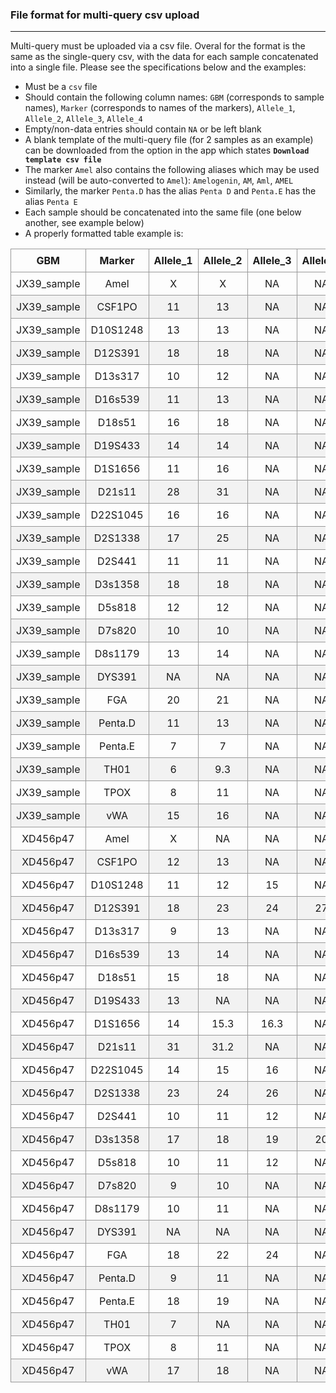 ### File format for multi-query csv upload
___

Multi-query must be uploaded via a csv file. Overal for the format is the same as the single-query csv, with the data for each sample concatenated into a single file. Please see the specifications below and the examples:

* Must be a `csv` file
* Should contain the following column names: `GBM` (corresponds to sample names), `Marker` (corresponds to names of the markers), `Allele_1`, `Allele_2`, `Allele_3`, `Allele_4`
* Empty/non-data entries should contain `NA` or be left blank
* A blank template of the multi-query file (for 2 samples as an example) can be downloaded from the option in the app which states __`Download template csv file`__
* The marker `Amel` also contains the following aliases which may be used instead (will be auto-converted to `Amel`): `Amelogenin`, `AM`, `Aml`, `AMEL`
* Similarly, the marker `Penta.D` has the alias `Penta D` and `Penta.E` has the alias `Penta E`
* Each sample should be concatenated into the same file (one below another, see example below)
* A properly formatted table example is:

<style>
.basic-styling td,
.basic-styling th {
  border: 1px solid #999;
  padding: 0.5rem;
  text-align: center;
}
.basic-styling tr:nth-child(even) {
  background-color: #f2f2f2;
}
</style>

<div class="ox-hugo-table basic-styling">
<div></div>
<div class="table-caption">
  <span class="table-number"></span>
</div>

|GBM|Marker|Allele_1|Allele_2|Allele_3|Allele_4|
|---|---|---|---|---|---|
|JX39_sample|Amel|X|X|NA|NA|
|JX39_sample|CSF1PO|11|13|NA|NA|
|JX39_sample|D10S1248|13|13|NA|NA|
|JX39_sample|D12S391|18|18|NA|NA|
|JX39_sample|D13s317|10|12|NA|NA|
|JX39_sample|D16s539|11|13|NA|NA|
|JX39_sample|D18s51|16|18|NA|NA|
|JX39_sample|D19S433|14|14|NA|NA|
|JX39_sample|D1S1656|11|16|NA|NA|
|JX39_sample|D21s11|28|31|NA|NA|
|JX39_sample|D22S1045|16|16|NA|NA|
|JX39_sample|D2S1338|17|25|NA|NA|
|JX39_sample|D2S441|11|11|NA|NA|
|JX39_sample|D3s1358|18|18|NA|NA|
|JX39_sample|D5s818|12|12|NA|NA|
|JX39_sample|D7s820|10|10|NA|NA|
|JX39_sample|D8s1179|13|14|NA|NA|
|JX39_sample|DYS391|NA|NA|NA|NA|
|JX39_sample|FGA|20|21|NA|NA|
|JX39_sample|Penta.D|11|13|NA|NA|
|JX39_sample|Penta.E|7|7|NA|NA|
|JX39_sample|TH01|6|9.3|NA|NA|
|JX39_sample|TPOX|8|11|NA|NA|
|JX39_sample|vWA|15|16|NA|NA|
|XD456p47|Amel|X|NA|NA|NA|
|XD456p47|CSF1PO|12|13|NA|NA|
|XD456p47|D10S1248|11|12|15|NA|
|XD456p47|D12S391|18|23|24|27|
|XD456p47|D13s317|9|13|NA|NA|
|XD456p47|D16s539|13|14|NA|NA|
|XD456p47|D18s51|15|18|NA|NA|
|XD456p47|D19S433|13|NA|NA|NA|
|XD456p47|D1S1656|14|15.3|16.3|NA|
|XD456p47|D21s11|31|31.2|NA|NA|
|XD456p47|D22S1045|14|15|16|NA|
|XD456p47|D2S1338|23|24|26|NA|
|XD456p47|D2S441|10|11|12|NA|
|XD456p47|D3s1358|17|18|19|20|
|XD456p47|D5s818|10|11|12|NA|
|XD456p47|D7s820|9|10|NA|NA|
|XD456p47|D8s1179|10|11|NA|NA|
|XD456p47|DYS391|NA|NA|NA|NA|
|XD456p47|FGA|18|22|24|NA|
|XD456p47|Penta.D|9|11|NA|NA|
|XD456p47|Penta.E|18|19|NA|NA|
|XD456p47|TH01|7|NA|NA|NA|
|XD456p47|TPOX|8|11|NA|NA|
|XD456p47|vWA|17|18|NA|NA|

</div>
